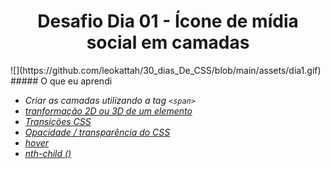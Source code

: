 <h1 align= "center">
  Desafio Dia 01 - Ícone de mídia social em camadas <a name="id01"></a>
</h1>
![](https://github.com/leokattah/30_dias_De_CSS/blob/main/assets/dia1.gif)
##### O que eu aprendi

* *Criar as camadas utilizando a tag `<span>`*
* *[tranformação 2D ou 3D de um elemento](https://www.w3schools.com/cssref/css3_pr_transform.asp)*
* *[Transições CSS](https://www.w3schools.com/css/css3_transitions.asp)*
* *[Opacidade / transparência do CSS](https://www.w3schools.com/css/css_image_transparency.asp)*
* *[hover](https://www.w3schools.com/cssref/sel_hover.asp)*
* *[nth-child ()](https://www.w3schools.com/cssref/sel_nth-child.asp)*

